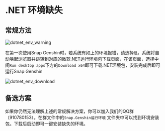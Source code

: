 # .NET 环境缺失

## 常规方法

![dotnet_env_warning](/img/dotnet_env_warning.png)

在第一次使用Snap Genshin时，若系统有如上的环境报错，请选择`是`。系统将自动唤起浏览器并跳转到对应的微软.NET运行环境包下载页面，在该页面，选择中间`Run desktop apps`下方的`Download x64`即可下载.NET环境包，安装完成后即可运行Snap Genshin

![dotnet_env_download](/img/dotnet_env_download.png)

## 备选方案

如果你仍然无法理解上述的常规解决方案，你可以加入我们的QQ群（910780153）。在群文件中的`Snap.Genshin运行环境` 文件夹中可以找到环境安装包。下载后启动即可一键安装缺失的环境。